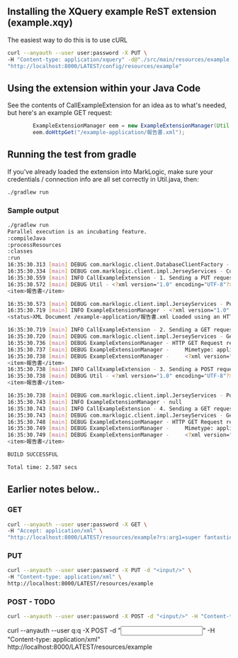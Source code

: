 ## Installing the XQuery example ReST extension (example.xqy)

The easiest way to do this is to use cURL

```bash
curl --anyauth --user user:password -X PUT \
-H "Content-type: application/xquery" -d@"./src/main/resources/example.xqy" \
"http://localhost:8000/LATEST/config/resources/example"
```

## Using the extension within your Java Code

See the contents of CallExampleExtension for an idea as to what's needed, but here's an example GET request:

```java
        ExampleExtensionManager eem = new ExampleExtensionManager(Util.getMarkLogicClient());
        eem.doHttpGet("/example-application/報告書.xml");
```

## Running the test from gradle

If you've already loaded the extension into MarkLogic, make sure your credentials / connection info are all set correctly in Util.java, then:

```bash
./gradlew run
```

### Sample output

```bash
./gradlew run
Parallel execution is an incubating feature.
:compileJava
:processResources
:classes
:run
16:35:30.313 [main] DEBUG com.marklogic.client.DatabaseClientFactory - Creating new database client for server at 0.0.0.0:8000
16:35:30.334 [main] DEBUG com.marklogic.client.impl.JerseyServices - Connecting to 0.0.0.0 at 8000 as q
16:35:30.559 [main] INFO CallExampleExtension - 1. Sending a PUT request for the example ReST extension to load the initial document
16:35:30.572 [main] DEBUG Util - <?xml version="1.0" encoding="UTF-8"?>
<item>報告書</item>

16:35:30.573 [main] DEBUG com.marklogic.client.impl.JerseyServices - Putting resources/example
16:35:30.719 [main] INFO ExampleExtensionManager - <?xml version="1.0" encoding="UTF-8"?>
<status>XML Document /example-application/報告書.xml Loaded using an HTTP PUT on 2017-03-03T16:35:30.676897Z</status>

16:35:30.719 [main] INFO CallExampleExtension - 2. Sending a GET request for the example ReST extension to read the document
16:35:30.720 [main] DEBUG com.marklogic.client.impl.JerseyServices - Getting resources/example as null
16:35:30.736 [main] DEBUG ExampleExtensionManager - HTTP GET Request results:
16:35:30.737 [main] DEBUG ExampleExtensionManager - 	Mimetype: application/xml | Content Length: 61 | Format XML
16:35:30.738 [main] DEBUG ExampleExtensionManager - 	<?xml version="1.0" encoding="UTF-8"?>
<item>報告書</item>
16:35:30.738 [main] INFO CallExampleExtension - 3. Sending a POST request for the example ReST extension to update the content
16:35:30.738 [main] DEBUG Util - <?xml version="1.0" encoding="UTF-8"?>
<item>報告書</item>

16:35:30.738 [main] DEBUG com.marklogic.client.impl.JerseyServices - Posting resources/example
16:35:30.743 [main] INFO ExampleExtensionManager - null
16:35:30.743 [main] INFO CallExampleExtension - 4. Sending a GET request for the example ReST extension to read the document
16:35:30.743 [main] DEBUG com.marklogic.client.impl.JerseyServices - Getting resources/example as null
16:35:30.748 [main] DEBUG ExampleExtensionManager - HTTP GET Request results:
16:35:30.749 [main] DEBUG ExampleExtensionManager - 	Mimetype: application/xml | Content Length: 61 | Format XML
16:35:30.749 [main] DEBUG ExampleExtensionManager - 	<?xml version="1.0" encoding="UTF-8"?>
<item>報告書</item>

BUILD SUCCESSFUL

Total time: 2.587 secs
```


## Earlier notes below..

### GET

```bash
curl --anyauth --user user:password -X GET \
-H "Accept: application/xml" \
"http://localhost:8000/LATEST/resources/example?rs:arg1=super fantastic"
```

### PUT

```bash
curl --anyauth --user user:password -X PUT -d "<input/>" \
-H "Content-type: application/xml" \
http://localhost:8000/LATEST/resources/example
```

### POST - TODO

```bash
curl --anyauth --user user:password -X POST -d "<input/>" -H "Content-type: application/xml" http://localhost:8000/LATEST/resources/example
```

curl --anyauth --user q:q -X POST -d "<input/>" -H "Content-type: application/xml" http://localhost:8000/LATEST/resources/example
